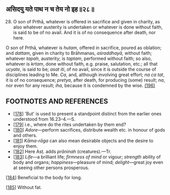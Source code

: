 ## असिदयु यते पाथ न च तेय नो इह॥२८॥

28. O son of Prthā, whatever is offered in sacrifice and given in charity, as also whatever austerity is undertaken or whatever is done without faith, is said to be of no avail. And it is of no consequence after death, nor here.

O son of Prthā, whatever is *hutam*, offered in sacrifice, poured as oblation; and *dattam*, given in charity to Brāhmanas, *aśraddhayā,* without faith; whatever *tapah*, austerity; is *taptam*, performed without faith; so also, whatever is *krtam*, done without faith, e.g. praise, salutation, etc.; all that *ucyate*, is said to be; *asat iti*, of no avail, since it is outside the course of disciplines leading to Me. *Ca*, and, although involving great effort; *na ca tat*, it is of no consequence; *pretya*, after death, for producing (some) result; *na*, nor even for any result; *iha*, because it is condemned by the wise. [\(196\)](#page--1-0)

## FOOTNOTES AND REFERENCES

- [[178](#page--1-1)] 'But' is used to present a standpoint distinct from the earlier ones understood from 16.23–4.—S.
- [[179](#page--1-2)] i.e., where do the rites undertaken by them end?
- [[180](#page--1-3)] *Adore*—perform sacrifices, distribute wealth etc. in honour of gods and others.
- [[181](#page--1-4)] *Kāma-rāga* can also mean desirable objects and the desire to enjoy them.
- [[182](#page--1-5)] Here Asṭ. adds *prāninah* (creatures).—Tr.
- [[183](#page--1-6)] *Life*—a brilliant life; *firmness of mind* or vigour; *strength* ability of body and organs; *happiness*—pleasure of mind; *delight*—great joy even at seeing other persons prosperous.

[[184](#page--1-7)] Beneficial to the body for long.

[[185](#page--1-8)] Without fat.
